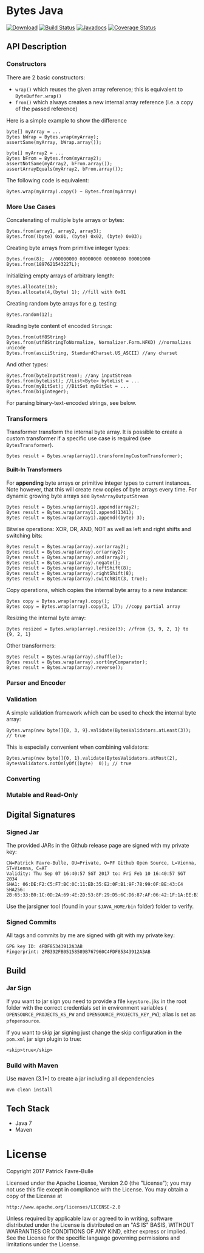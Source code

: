# Bytes Java

[![Download](https://api.bintray.com/packages/patrickfav/maven/bytes-java/images/download.svg)](https://bintray.com/patrickfav/maven/bytes-java/_latestVersion)
[![Build Status](https://travis-ci.org/patrickfav/bytes-java.svg?branch=master)](https://travis-ci.org/patrickfav/bytes-java)
[![Javadocs](https://www.javadoc.io/badge/at.favre.lib/bytes.svg)](https://www.javadoc.io/doc/at.favre.lib/bytes)
[![Coverage Status](https://coveralls.io/repos/github/patrickfav/bytes-java/badge.svg?branch=master)](https://coveralls.io/github/patrickfav/bytes-java?branch=master)


## API Description

### Constructors

There are 2 basic constructors:

 * `wrap()` which reuses the given array reference; this is equivalent to `ByteBuffer.wrap()`
 * `from()` which always creates a new internal array reference (i.e. a copy of the passed reference)

Here is a simple example to show the difference

    byte[] myArray = ...
    Bytes bWrap = Bytes.wrap(myArray);
    assertSame(myArray, bWrap.array());

    byte[] myArray2 = ...
    Bytes bFrom = Bytes.from(myArray2);
    assertNotSame(myArray2, bFrom.array());
    assertArrayEquals(myArray2, bFrom.array());

The following code is equivalent:

    Bytes.wrap(myArray).copy() ~ Bytes.from(myArray)

### More Use Cases

Concatenating of multiple byte arrays or bytes:

    Bytes.from(array1, array2, array3);
    Bytes.from((byte) 0x01, (byte) 0x02, (byte) 0x03);

Creating byte arrays from primitive integer types:

    Bytes.from(8);  //00000000 00000000 00000000 00001000
    Bytes.from(1897621543227L);

Initializing empty arrays of arbitrary length:

    Bytes.allocate(16);
    Bytes.allocate(4,(byte) 1); //fill with 0x01

Creating random byte arrays for e.g. testing:

    Bytes.random(12);

Reading byte content of encoded `String`s:

    Bytes.from(utf8String)
    Bytes.from(utf8StringToNormalize, Normalizer.Form.NFKD) //normalizes unicode
    Bytes.from(asciiString, StandardCharset.US_ASCII) //any charset

And other types:

    Bytes.from(byteInputStream); //any inputStream
    Bytes.from(byteList); //List<Byte> byteList = ...
    Bytes.from(myBitSet); //BitSet myBitSet = ...
    Bytes.from(bigInteger);

For parsing binary-text-encoded strings, see below.

### Transformers

Transformer transform the internal byte array. It is possible to create
a custom transformer if a specific use case is required (see `BytesTransformer`).

    Bytes result = Bytes.wrap(array1).transform(myCustomTransformer);

#### Built-In Transformers

For **appending** byte arrays or primitive integer types to current instances.
Note however, that this will create new copies of byte arrays every time.
For dynamic growing byte arrays see `ByteArrayOutputStream`

    Bytes result = Bytes.wrap(array1).append(array2);
    Bytes result = Bytes.wrap(array1).append(1341);
    Bytes result = Bytes.wrap(array1).append((byte) 3);

Bitwise operations: XOR, OR, AND, NOT as well as left and right shifts and switching bits:

    Bytes result = Bytes.wrap(array).xor(array2);
    Bytes result = Bytes.wrap(array).or(array2);
    Bytes result = Bytes.wrap(array).and(array2);
    Bytes result = Bytes.wrap(array).negate();
    Bytes result = Bytes.wrap(array).leftShift(8);
    Bytes result = Bytes.wrap(array).rightShift(8);
    Bytes result = Bytes.wrap(array).switchBit(3, true);

Copy operations, which copies the internal byte array to a new instance:

    Bytes copy = Bytes.wrap(array).copy();
    Bytes copy = Bytes.wrap(array).copy(3, 17); //copy partial array

Resizing the internal byte array:

    Bytes resized = Bytes.wrap(array).resize(3); //from {3, 9, 2, 1} to {9, 2, 1}

Other transformers:

    Bytes result = Bytes.wrap(array).shuffle();
    Bytes result = Bytes.wrap(array).sort(myComparator);
    Bytes result = Bytes.wrap(array).reverse();

### Parser and Encoder

### Validation

A simple validation framework which can be used to check the internal byte array:

    Bytes.wrap(new byte[]{8, 3, 9}.validate(BytesValidators.atLeast(3)); // true

This is especially convenient when combining validators:

    Bytes.wrap(new byte[]{0, 1}.validate(BytesValidators.atMost(2), BytesValidators.notOnlyOf((byte)  0)); // true

### Converting

### Mutable and Read-Only

## Digital Signatures

### Signed Jar

The provided JARs in the Github release page are signed with my private key:

    CN=Patrick Favre-Bulle, OU=Private, O=PF Github Open Source, L=Vienna, ST=Vienna, C=AT
    Validity: Thu Sep 07 16:40:57 SGT 2017 to: Fri Feb 10 16:40:57 SGT 2034
    SHA1: 06:DE:F2:C5:F7:BC:0C:11:ED:35:E2:0F:B1:9F:78:99:0F:BE:43:C4
    SHA256: 2B:65:33:B0:1C:0D:2A:69:4E:2D:53:8F:29:D5:6C:D6:87:AF:06:42:1F:1A:EE:B3:3C:E0:6D:0B:65:A1:AA:88

Use the jarsigner tool (found in your `$JAVA_HOME/bin` folder) folder to verify.

### Signed Commits

All tags and commits by me are signed with git with my private key:

    GPG key ID: 4FDF85343912A3AB
    Fingerprint: 2FB392FB05158589B767960C4FDF85343912A3AB

## Build

### Jar Sign

If you want to jar sign you need to provide a file `keystore.jks` in the
root folder with the correct credentials set in environment variables (
`OPENSOURCE_PROJECTS_KS_PW` and `OPENSOURCE_PROJECTS_KEY_PW`); alias is
set as `pfopensource`.

If you want to skip jar signing just change the skip configuration in the
`pom.xml` jar sign plugin to true:

    <skip>true</skip>

### Build with Maven

Use maven (3.1+) to create a jar including all dependencies

    mvn clean install

## Tech Stack

* Java 7
* Maven

# License

Copyright 2017 Patrick Favre-Bulle

Licensed under the Apache License, Version 2.0 (the "License");
you may not use this file except in compliance with the License.
You may obtain a copy of the License at

    http://www.apache.org/licenses/LICENSE-2.0

Unless required by applicable law or agreed to in writing, software
distributed under the License is distributed on an "AS IS" BASIS,
WITHOUT WARRANTIES OR CONDITIONS OF ANY KIND, either express or implied.
See the License for the specific language governing permissions and
limitations under the License.
